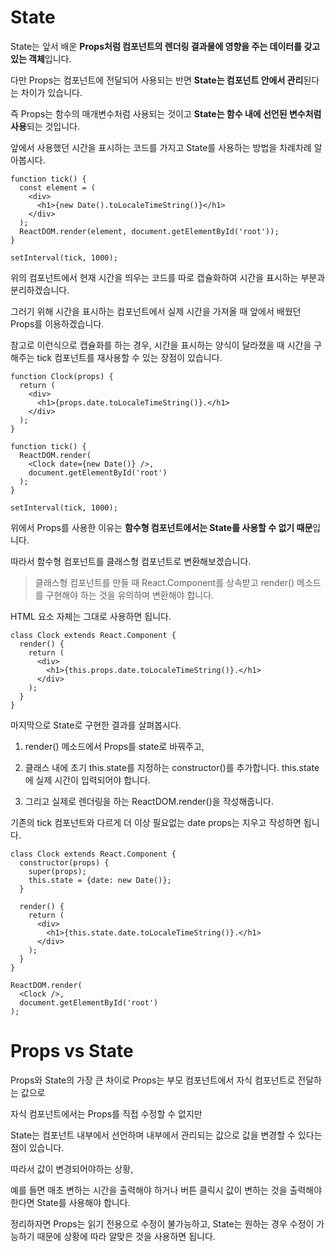 # State

State는 앞서 배운 **Props처럼 컴포넌트의 렌더링 결과물에 영향을 주는 데이터를 갖고 있는 객체**입니다. 

다만 Props는 컴포넌트에 전달되어 사용되는 반면 **State는 컴포넌트 안에서 관리**된다는 차이가 있습니다. 

즉 Props는 함수의 매개변수처럼 사용되는 것이고 **State는 함수 내에 선언된 변수처럼 사용**되는 것입니다. 

앞에서 사용했던 시간을 표시하는 코드를 가지고 State를 사용하는 방법을 차례차례 알아봅시다.
```
function tick() {
  const element = (
    <div>
      <h1>{new Date().toLocaleTimeString()}</h1>
    </div>
  );
  ReactDOM.render(element, document.getElementById('root'));
}

setInterval(tick, 1000);
```

위의 컴포넌트에서 현재 시간을 띄우는 코드를 따로 캡슐화하여 시간을 표시하는 부분과 분리하겠습니다. 

그러기 위해 시간을 표시하는 컴포넌트에서 실제 시간을 가져올 때 앞에서 배웠던 Props를 이용하겠습니다. 

참고로 이런식으로 캡슐화를 하는 경우, 시간을 표시하는 양식이 달라졌을 때 시간을 구해주는 tick 컴포넌트를 재사용할 수 있는 장점이 있습니다.
```
function Clock(props) {
  return (
    <div>
      <h1>{props.date.toLocaleTimeString()}.</h1>
    </div>
  );
}

function tick() {
  ReactDOM.render(
    <Clock date={new Date()} />,
    document.getElementById('root')
  );
}

setInterval(tick, 1000);
```

위에서 Props를 사용한 이유는 **함수형 컴포넌트에서는 State를 사용할 수 없기 때문**입니다. 

따라서 함수형 컴포넌트를 클래스형 컴포넌트로 변환해보겠습니다. 

> 클래스형 컴포넌트를 만들 때 React.Component를 상속받고 render() 메소드를 구현해야 하는 것을 유의하며 변환해야 합니다. 

HTML 요소 자체는 그대로 사용하면 됩니다.
```
class Clock extends React.Component {
  render() {
    return (
      <div>
        <h1>{this.props.date.toLocaleTimeString()}.</h1>
      </div>
    );
  }
}
```

마지막으로 State로 구현한 결과를 살펴봅시다. 

1. render() 메소드에서 Props를 state로 바꿔주고, 

2. 클래스 내에 초기 this.state를 지정하는 constructor()를 추가합니다. this.state에 실제 시간이 입력되어야 합니다. 

3. 그리고 실제로 렌더링을 하는 ReactDOM.render()을 작성해줍니다. 

기존의 tick 컴포넌트와 다르게 더 이상 필요없는 date props는 지우고 작성하면 됩니다.

```
class Clock extends React.Component {
  constructor(props) {
    super(props);
    this.state = {date: new Date()};
  }

  render() {
    return (
      <div>
        <h1>{this.state.date.toLocaleTimeString()}.</h1>
      </div>
    );
  }
}

ReactDOM.render(
  <Clock />,
  document.getElementById('root')
);
```

# Props vs State

Props와 State의 가장 큰 차이로 Props는 부모 컴포넌트에서 자식 컴포넌트로 전달하는 값으로 

자식 컴포넌트에서는 Props를 직접 수정할 수 없지만 

State는 컴포넌트 내부에서 선언하며 내부에서 관리되는 값으로 값을 변경할 수 있다는 점이 있습니다.

따라서 값이 변경되어야하는 상황, 

예를 들면 매초 변하는 시간을 출력해야 하거나 버튼 클릭시 값이 변하는 것을 출력해야 한다면 State를 사용해야 합니다. 

정리하자면 Props는 읽기 전용으로 수정이 불가능하고, State는 원하는 경우 수정이 가능하기 때문에 상황에 따라 알맞은 것을 사용하면 됩니다.
